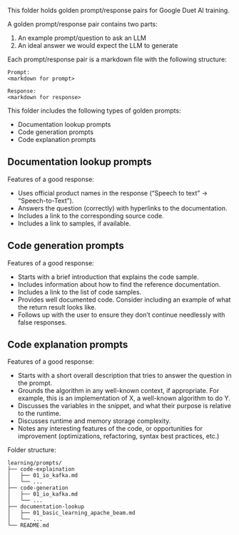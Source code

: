 <!--
    Licensed to the Apache Software Foundation (ASF) under one
    or more contributor license agreements.  See the NOTICE file
    distributed with this work for additional information
    regarding copyright ownership.  The ASF licenses this file
    to you under the Apache License, Version 2.0 (the
    "License"); you may not use this file except in compliance
    with the License.  You may obtain a copy of the License at

      http://www.apache.org/licenses/LICENSE-2.0

    Unless required by applicable law or agreed to in writing,
    software distributed under the License is distributed on an
    "AS IS" BASIS, WITHOUT WARRANTIES OR CONDITIONS OF ANY
    KIND, either express or implied.  See the License for the
    specific language governing permissions and limitations
    under the License.
-->
This folder holds golden prompt/response pairs for Google Duet AI training.

A golden prompt/response pair contains two parts:
1. An example prompt/question to ask an LLM
2. An ideal answer we would expect the LLM to generate

Each prompt/response pair is a markdown file with the following structure:
```
Prompt:
<markdown for prompt>

Response:
<markdown for response>
```
This folder includes the following types of golden prompts:
- Documentation lookup prompts
- Code generation prompts
- Code explanation prompts

## Documentation lookup prompts
Features of a good response:
- Uses official product names in the response (“Speech to text” → “Speech-to-Text”).
- Answers the question (correctly) with hyperlinks to the documentation.
- Includes a link to the corresponding source code.
- Includes a link to samples, if available.


## Code generation prompts
Features of a good response:
- Starts with a brief introduction that explains the code sample.
- Includes information about how to find the reference documentation.
- Includes a link to the list of code samples.
- Provides well documented code. Consider including an example of what the return result looks like.
- Follows up with the user to ensure they don’t continue needlessly with false responses.


## Code explanation prompts
Features of a good response:
- Starts with a short overall description that tries to answer the question in the prompt.
- Grounds the algorithm in any well-known context, if appropriate. For example, this is an implementation of X, a well-known algorithm to do Y.
- Discusses the variables in the snippet, and what their purpose is relative to the runtime.
- Discusses runtime and memory storage complexity.
- Notes any interesting features of the code, or opportunities for improvement (optimizations, refactoring, syntax best practices, etc.)

Folder structure:
```
learning/prompts/
├── code-explaination
│   ├── 01_io_kafka.md
│   └── ...
├── code-generation
│   ├── 01_io_kafka.md
│   └── ...
├── documentation-lookup
│   ├── 01_basic_learning_apache_beam.md
│   └── ...
└── README.md
```